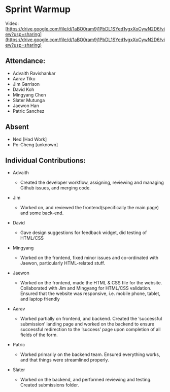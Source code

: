# Sprint Warmup

Video: [https://drive.google.com/file/d/1aBO0ram9j1PbDL1SYed1vgxXoCywN2D6/view?usp=sharing](https://drive.google.com/file/d/1aBO0ram9j1PbDL1SYed1vgxXoCywN2D6/view?usp=sharing)

## Attendance:

- Advaith Ravishankar
- Aarav Tiku
- Jim Garrison
- David Koh
- Mingyang Chen
- Slater Mutunga
- Jaewon Han
- Patric Sanchez

## Absent

- Ned [Had Work]
- Po-Cheng [unknown]

## Individual Contributions:

- Advaith
  - Created the developer workflow, assigning, reviewing and managing Github issues, and merging code.

- Jim
  - Worked on, and reviewed the frontend(specifically the main page) and some back-end. 

- David
  - Gave design suggestions for feedback widget, did testing of HTML/CSS

- Mingyang
  - Worked on the frontend, fixed minor issues and co-ordinated with Jaewon, particularly HTML-related stuff.

- Jaewon
  - Worked on the frontend, made the HTML & CSS file for the website. Collaborated with Jim and Mingyang for HTML/CSS validation. Ensured that the website was responsive, i.e. mobile phone, tablet, and laptop friendly

- Aarav
  - Worked partially on frontend, and backend. Created the ‘successful submission’ landing page and worked on the backend to ensure successful redirection to the ‘success’ page upon completion of all fields of the form.

- Patric
  - Worked primarily on the backend team. Ensured everything works, and that things were streamlined properly.

- Slater
  - Worked on the backend, and performed reviewing and testing. Created submissions folder.

